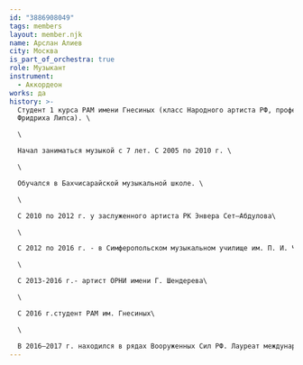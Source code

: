 ```yaml
---
id: "3886908049"
tags: members
layout: member.njk
name: Арслан Алиев
city: Москва
is_part_of_orchestra: true
role: Музыкант
instrument:
  - Аккордеон
works: да
history: >-
  Студент 1 курса РАМ имени Гнесиных (класс Народного артиста РФ‚ профессора
  Фридриха Липса). \

  \

  Начал заниматься музыкой с 7 лет. С 2005 по 2010 г. \

  \

  Обучался в Бахчисарайской музыкальной школе. \

  \

  C 2010 по 2012 г. у заслуженного артиста РК Энвера Сет—Абдулова\

  \

  C 2012 по 2016 г. - в Симферопольском музыкальном училище им. П. И. Чайковского (класс Лобанова В.А.)\

  \

  С 2013-2016 г.- артист ОРНИ имени Г. Шендерева\

  \

  C 2016 г.студент РАМ им. Гнесиных\

  \

  В 2016—2017 г. находился в рядах Вооруженных Сил РФ. Лауреат международных и всероссийских конкурсов («Аккордеон Плюс», исполнителей на народных инструментах имени Г. Шендерева, исполнителей на народных инструментах имени И. Я. Паницкого, «Музыка Барокко на аккордеоне и баяне”, ”Музы мира”).
---
```

